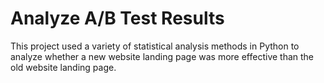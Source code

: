 # Analyze A/B Test Results

This project used a variety of statistical analysis methods in Python to analyze whether a new website landing page was more effective than the old website landing page. 
